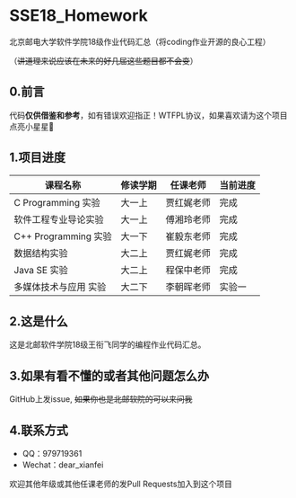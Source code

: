 # SSE18_Homework
北京邮电大学软件学院18级作业代码汇总（将coding作业开源的良心工程）

（~~讲道理来说应该在未来的好几届这些题目都不会变~~）

## 0.前言
代码**仅供借鉴和参考**，如有错误欢迎指正！WTFPL协议，如果喜欢请为这个项目点亮小星星🌟

## 1.项目进度
课程名称 | 修读学期 | 任课老师 | 当前进度
------------ | ------------- | ------------- | -------------
C Programming 实验 | 大一上 | 贾红娓老师 | 完成
软件工程专业导论实验 | 大一上 | 傅湘玲老师 | 完成
C++ Programming 实验 | 大一下 | 崔毅东老师 | 完成
数据结构实验 | 大二上 | 贾红娓老师 | 完成
Java SE 实验 | 大二上 | 程保中老师 | 完成
多媒体技术与应用 实验 | 大二下 | 李朝晖老师 | 实验一


## 2.这是什么
这是北邮软件学院18级王衔飞同学的编程作业代码汇总。

## 3.如果有看不懂的或者其他问题怎么办
GitHub上发issue, ~~如果你也是北邮软院的可以来问我~~

## 4.联系方式
- QQ：979719361
- Wechat：dear_xianfei

欢迎其他年级或其他任课老师的发Pull Requests加入到这个项目
